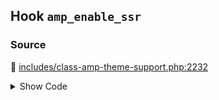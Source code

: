 ## Hook `amp_enable_ssr`

### Source

:link: [includes/class-amp-theme-support.php:2232](../../includes/class-amp-theme-support.php#L2232)

<details>
<summary>Show Code</summary>

```php
$enable_ssr = apply_filters( 'amp_enable_ssr', $enable_ssr );
```

</details>
